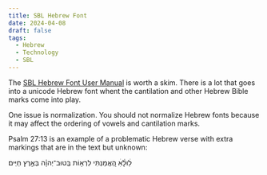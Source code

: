 ```yaml
---
title: SBL Hebrew Font 
date: 2024-04-08
draft: false
tags:
  - Hebrew
  - Technology
  - SBL
---
```


The [SBL Hebrew Font User
Manual](https://www.sbl-site.org/Fonts/SBLHebrewUserManual1.5x.pdf) is worth a
skim. There is a lot that goes into a unicode Hebrew font whent the cantilation
and other Hebrew Bible marks come into play. 

One issue is normalization. You should not normalize Hebrew fonts because it may
affect the ordering of vowels and cantilation marks.

Psalm 27:13 is an example of a problematic Hebrew verse with extra markings that
are in the text but unknown: 

<div class=hebrew>לׅׄוּלֵׅ֗ׄאׅׄ הֶ֭אֱמַנְתִּי לִרְא֥וֹת בְּֽטוּב־יְהוָ֗ה בְּאֶ֣רֶץ חַיִּֽים׃</div>
